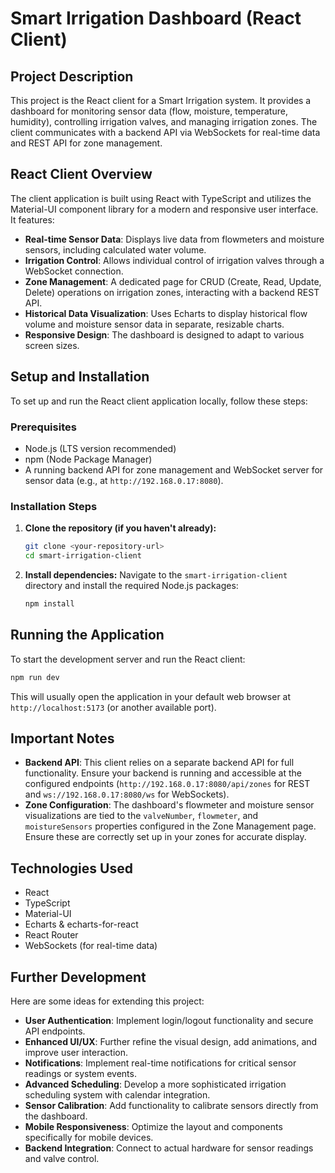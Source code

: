 # Smart Irrigation Dashboard (React Client)

## Project Description

This project is the React client for a Smart Irrigation system. It provides a dashboard for monitoring sensor data (flow, moisture, temperature, humidity), controlling irrigation valves, and managing irrigation zones. The client communicates with a backend API via WebSockets for real-time data and REST API for zone management.

## React Client Overview

The client application is built using React with TypeScript and utilizes the Material-UI component library for a modern and responsive user interface. It features:

*   **Real-time Sensor Data**: Displays live data from flowmeters and moisture sensors, including calculated water volume.
*   **Irrigation Control**: Allows individual control of irrigation valves through a WebSocket connection.
*   **Zone Management**: A dedicated page for CRUD (Create, Read, Update, Delete) operations on irrigation zones, interacting with a backend REST API.
*   **Historical Data Visualization**: Uses Echarts to display historical flow volume and moisture sensor data in separate, resizable charts.
*   **Responsive Design**: The dashboard is designed to adapt to various screen sizes.

## Setup and Installation

To set up and run the React client application locally, follow these steps:

### Prerequisites

*   Node.js (LTS version recommended)
*   npm (Node Package Manager)
*   A running backend API for zone management and WebSocket server for sensor data (e.g., at `http://192.168.0.17:8080`).

### Installation Steps

1.  **Clone the repository (if you haven't already):**
    ```bash
    git clone <your-repository-url>
    cd smart-irrigation-client
    ```

2.  **Install dependencies:**
    Navigate to the `smart-irrigation-client` directory and install the required Node.js packages:
    ```bash
    npm install
    ```

## Running the Application

To start the development server and run the React client:

```bash
npm run dev
```

This will usually open the application in your default web browser at `http://localhost:5173` (or another available port).

## Important Notes

*   **Backend API**: This client relies on a separate backend API for full functionality. Ensure your backend is running and accessible at the configured endpoints (`http://192.168.0.17:8080/api/zones` for REST and `ws://192.168.0.17:8080/ws` for WebSockets).
*   **Zone Configuration**: The dashboard's flowmeter and moisture sensor visualizations are tied to the `valveNumber`, `flowmeter`, and `moistureSensors` properties configured in the Zone Management page. Ensure these are correctly set up in your zones for accurate display.

## Technologies Used

*   React
*   TypeScript
*   Material-UI
*   Echarts & echarts-for-react
*   React Router
*   WebSockets (for real-time data)

## Further Development

Here are some ideas for extending this project:

*   **User Authentication**: Implement login/logout functionality and secure API endpoints.
*   **Enhanced UI/UX**: Further refine the visual design, add animations, and improve user interaction.
*   **Notifications**: Implement real-time notifications for critical sensor readings or system events.
*   **Advanced Scheduling**: Develop a more sophisticated irrigation scheduling system with calendar integration.
*   **Sensor Calibration**: Add functionality to calibrate sensors directly from the dashboard.
*   **Mobile Responsiveness**: Optimize the layout and components specifically for mobile devices.
*   **Backend Integration**: Connect to actual hardware for sensor readings and valve control.
